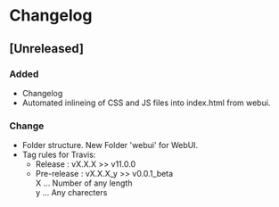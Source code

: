 # Changelog 
## [Unreleased]
### Added 
- Changelog
- Automated inlineing of CSS and JS files into index.html from webui.
### Change
- Folder structure. New Folder 'webui' for WebUI. 
- Tag rules for Travis:
  - Release : vX.X.X >> v11.0.0
  - Pre-release : vX.X.X_y >> v0.0.1_beta \
    X ... Number of any length    
    y ... Any charecters 